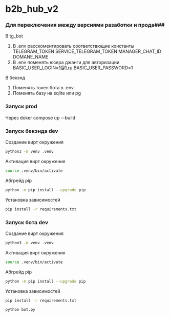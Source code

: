 # b2b_hub_v2

### Для переключения между версиями разаботки и прода###
В tg_bot
1) В .env расскоментировать соответствющие константы
TELEGRAM_TOKEN
SERVICE_TELEGRAM_TOKEN
MANAGER_CHAT_ID
DOMANE_NAME
2) В .env поменять юзера джанги для авторизации
BASIC_USER_LOGIN=1@1.ru
BASIC_USER_PASSWORD=1

В бекэнд
1) Поменять токен бота в .env
2) Поменять базу на sqlite или pg

### Запуск prod ###
Через doker compose up --build

### Запуск бекэнда dev ###
Создание вирт окружения
```bash
python3 -m venv .venv
```

Активация вирт окружения
```bash
source .venv/bin/activate
```

Абгрейд pip
```bash
python -m pip install --upgrade pip
```

Установка зависимостей
```bash
pip install -r requirements.txt
```


### Запуск бота dev ###


Создание вирт окружения
```bash
python3 -m venv .venv
```

Активация вирт окружения
```bash
source .venv/bin/activate
```

Абгрейд pip
```bash
python -m pip install --upgrade pip
```

Установка зависимостей
```bash
pip install -r requirements.txt
```

```bash
python bot.py
```

